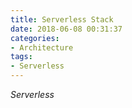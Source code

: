 ```yaml
---
title: Serverless Stack
date: 2018-06-08 00:31:37
categories:
- Architecture
tags:
- Serverless
---
```

*Serverless*

<!-- more -->
